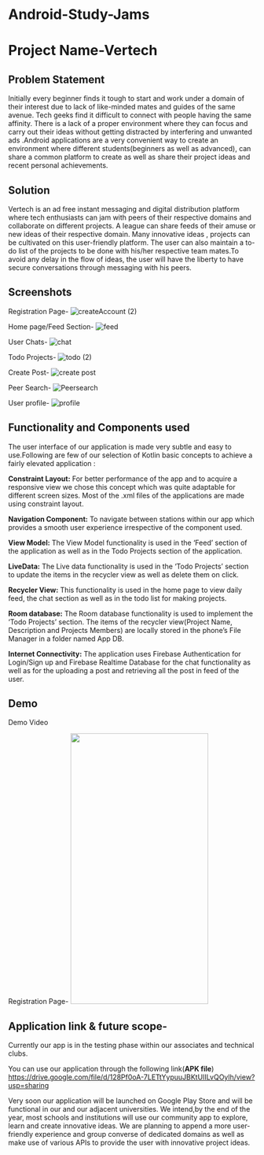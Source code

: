 # Android-Study-Jams

# Project Name-Vertech

## Problem Statement
Initially every beginner finds it tough to start and work under a domain of their interest due to lack of like-minded mates and guides of the same avenue. Tech geeks find it difficult to connect with people having the same affinity. There is a lack of a proper environment where they can focus and carry out their ideas without getting distracted by interfering and unwanted ads .Android applications are a very convenient way to create an environment where different students(beginners as well as advanced), can share a common platform to create as well as share their project ideas and recent personal achievements. 


## Solution
Vertech is an ad free instant messaging and digital distribution platform where tech enthusiasts can jam with peers of their respective domains and collaborate on different projects. A league can share feeds of their amuse or new ideas of their respective domain. Many innovative ideas , projects can be cultivated on this user-friendly platform. The user can also maintain a to-do list of the projects to be done with his/her respective team mates.To avoid any delay in the flow of ideas, the user will have the liberty to have secure conversations through messaging with his peers.

## Screenshots

Registration Page- 
![createAccount (2)](https://user-images.githubusercontent.com/64422429/148675650-a91a8bcb-1334-4a2c-9dd4-0d203cc2b03b.jpg)

Home page/Feed Section-
![feed](https://user-images.githubusercontent.com/64422429/148675703-b9b5b887-cb74-4196-9188-ccce529aba51.jpg)

User Chats-
![chat](https://user-images.githubusercontent.com/64422429/148675762-443355d3-7e46-4b24-ab84-23a9f09c7baf.jpg)

Todo Projects-
![todo (2)](https://user-images.githubusercontent.com/64422429/148677896-9593a78d-d914-482e-bf02-d5cb382d15f0.jpg)


Create Post-
![create post](https://user-images.githubusercontent.com/64422429/148675770-530dea07-cfcf-46f8-b564-424d97c965ce.jpg)

Peer Search-
![Peersearch](https://user-images.githubusercontent.com/64422429/148675780-3fa18074-f7de-47ad-8a3a-fc984a902ad7.jpg)

User profile-
![profile](https://user-images.githubusercontent.com/64422429/148675786-41a6280c-14db-439c-9fd2-cb14743d4f55.jpg)

## Functionality and Components used

The user interface of our application is made very subtle and easy to use.Following are few of our selection of Kotlin basic concepts to achieve a fairly elevated application :

**Constraint Layout:** For better performance of the app and to acquire a responsive view we chose this concept which was quite adaptable for different screen sizes. Most of the .xml files of the applications are made using constraint layout.

**Navigation Component:** To navigate between stations within our app which provides a smooth user experience irrespective of the component used.

**View Model:** The View Model functionality is used in the ‘Feed’ section of the application as well as in the Todo Projects section of the application. 

**LiveData:** The Live data functionality is used in the ‘Todo Projects’ section to update the items in the recycler view as well as delete them on click.

**Recycler View:** This functionality is used in the home page to view daily feed, the chat section as well as in the todo list for making projects.

**Room database:** The Room database functionality is used to implement the ‘Todo Projects’ section. The items of the recycler view(Project Name, Description and Projects Members) are locally stored in the phone’s File Manager in a folder named App DB.

**Internet Connectivity:** The application uses Firebase Authentication for Login/Sign up and Firebase Realtime Database for the chat functionality as well as for the uploading a post and retrieving all the post in feed of the user.
## Demo

Demo Video

Registration Page- 
<img src="https://github.com/its-navneet/VerTech/blob/master/VerTech_Demo.gif" width="280" height="550" />

## Application link & future scope-
Currently our app is in the testing phase within our associates and technical clubs.

You can use our application through the following link(**APK file**)
https://drive.google.com/file/d/128Pf0oA-7LETtYypuuJBKtUIILvQOylh/view?usp=sharing

Very soon our application will be launched on Google Play Store and will be functional in our and our adjacent universities. We intend,by the end of the year, most schools and institutions will use our community app to explore, learn and create innovative ideas. We are planning to append a more user-friendly experience and group converse of dedicated domains as well as make use of various APIs to provide the user with innovative project ideas.
